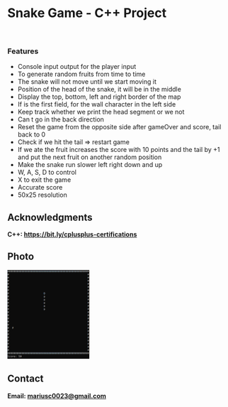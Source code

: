 <h1>Snake Game - C++ Project</h1>
<br>
<h3>Features</h3>
<ul>
    <li>Console input output for the player input</li>
    <li>To generate random fruits from time to time</li>
    <li>The snake will not move until we start moving it</li>
    <li>Position of the head of the snake, it will be in the middle</li>
    <li>Display the top, bottom, left and right border of the map</li>
    <li>If is the first field, for the wall character in the left side</li>
    <li>Keep track whether we print the head segment or we not</li>
    <li>Can t go in the back direction</li>
    <li>Reset the game from the opposite side after gameOver and score, tail back to 0</li>
    <li>Check if we hit the tail => restart game</li>
    <li>If we ate the fruit increases the score with 10 points and the tail by +1 and put the next fruit on another random position</li>
    <li>Make the snake run slower left right down and up</li>
    <li>W, A, S, D to control</li>
    <li>X to exit the game</li>
    <li>Accurate score</li>
    <li>50x25 resolution</li>
</ul>

<h2>Acknowledgments</h2>

<b> C++: https://bit.ly/cplusplus-certifications<b>
<br>


<h2>Photo</h2>
<img src="image.png" with="150" height="200">
<br>

<h2>Contact</h2>

<b> Email: mariusc0023@gmail.com </b>
